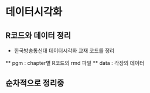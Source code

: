 # 데이터시각화

## R코드와 데이터 정리

* 한국방송통신대 데이터시각화 교재 코드를 정리

** pgm : chapter별 R코드의 rmd 파일
** data : 각장의 데이터

## 순차적으로 정리중
